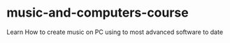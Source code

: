 # music-and-computers-course
Learn How to create music on PC  using to most advanced software to date
